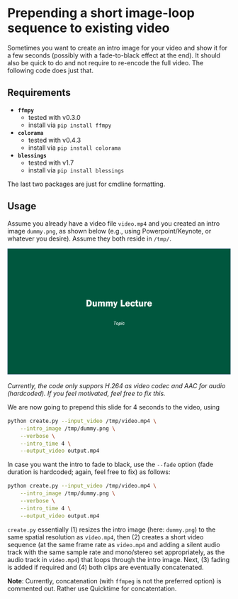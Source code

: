 # Prepending a short image-loop sequence to existing video

Sometimes you want to create an intro image for your video and show it for a few seconds (possibly with a fade-to-black effect at the end). It should also be quick
to do and not require to re-encode the full video. The following code does just that.

## Requirements

- **`ffmpy`** 
  - tested with v0.3.0
  - install via `pip install ffmpy`
- **`colorama`**
  - tested with v0.4.3
  - install via `pip install colorama`
- **`blessings`**
  - tested with v1.7
  - install via `pip install blessings`

The last two packages are just for cmdline formatting.

## Usage

Assume you already have a video file `video.mp4` and you created an intro image `dummy.png`, as shown below (e.g., using Powerpoint/Keynote, or whatever you desire). Assume they both reside in `/tmp/`.

![Dummy intro](Dummy.png "Dummy Intro")

*Currently, the code only suppors H.264 as video codec and AAC for audio (hardcoded). If you feel motivated, feel free to fix this.*

We are now going to prepend this slide for 4 seconds to the video, using

```bash
python create.py --input_video /tmp/video.mp4 \
    --intro_image /tmp/dummy.png \
    --verbose \
    --intro_time 4 \
    --output_video output.mp4
```

In case you want the intro to fade to black, use the `--fade` option (fade duration is hardcoded; again, feel free to fix) as follows:

```bash
python create.py --input_video /tmp/video.mp4 \
    --intro_image /tmp/dummy.png \
    --verbose \
    --intro_time 4 \
    --output_video output.mp4
```

`create.py` essentially (1) resizes the intro image (here: `dummy.png`) to the same spatial resolution as `video.mp4`, then (2) creates a short video sequence (at the same frame rate as `video.mp4` and adding a silent audio track with the same sample rate and mono/stereo set appropriately, as the audio track in `video.mp4`) that loops through the intro image. Next, (3) fading is added if required and (4) both clips are eventually concatenated. 

**Note**: Currently, concatenation (with `ffmpeg` is not the preferred option) is commented out. Rather use Quicktime for concatentation.